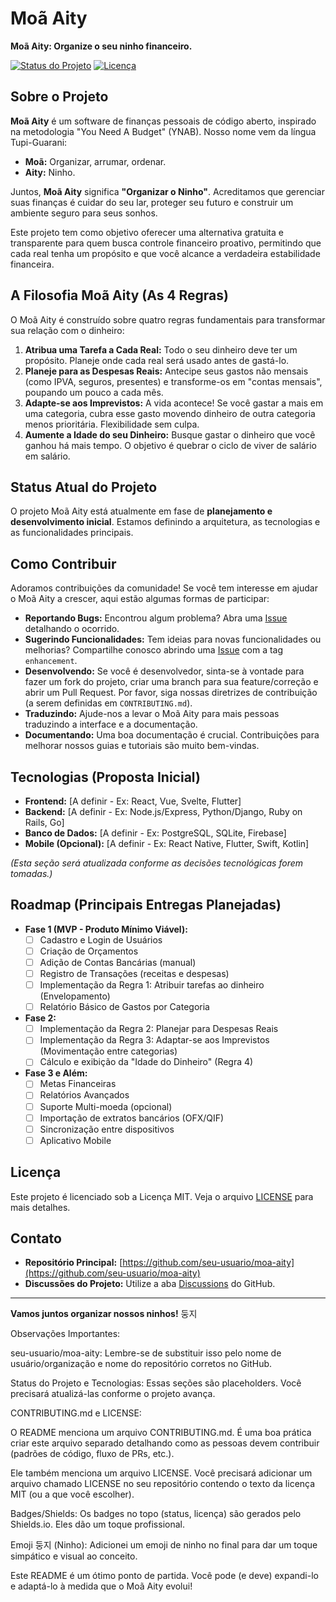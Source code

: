 # Moã Aity

**Moã Aity: Organize o seu ninho financeiro.**

[![Status do Projeto](https://img.shields.io/badge/status-em%20planejamento-blueviolet)](https://github.com/seu-usuario/moa-aity)
[![Licença](https://img.shields.io/badge/licen%C3%A7a-MIT-green)](LICENSE)

## Sobre o Projeto

**Moã Aity** é um software de finanças pessoais de código aberto, inspirado na metodologia "You Need A Budget" (YNAB). Nosso nome vem da língua Tupi-Guarani:
* **Moã:** Organizar, arrumar, ordenar.
* **Aity:** Ninho.

Juntos, **Moã Aity** significa **"Organizar o Ninho"**. Acreditamos que gerenciar suas finanças é cuidar do seu lar, proteger seu futuro e construir um ambiente seguro para seus sonhos.

Este projeto tem como objetivo oferecer uma alternativa gratuita e transparente para quem busca controle financeiro proativo, permitindo que cada real tenha um propósito e que você alcance a verdadeira estabilidade financeira.

## A Filosofia Moã Aity (As 4 Regras)

O Moã Aity é construído sobre quatro regras fundamentais para transformar sua relação com o dinheiro:

1.  **Atribua uma Tarefa a Cada Real:** Todo o seu dinheiro deve ter um propósito. Planeje onde cada real será usado antes de gastá-lo.
2.  **Planeje para as Despesas Reais:** Antecipe seus gastos não mensais (como IPVA, seguros, presentes) e transforme-os em "contas mensais", poupando um pouco a cada mês.
3.  **Adapte-se aos Imprevistos:** A vida acontece! Se você gastar a mais em uma categoria, cubra esse gasto movendo dinheiro de outra categoria menos prioritária. Flexibilidade sem culpa.
4.  **Aumente a Idade do seu Dinheiro:** Busque gastar o dinheiro que você ganhou há mais tempo. O objetivo é quebrar o ciclo de viver de salário em salário.

## Status Atual do Projeto

O projeto Moã Aity está atualmente em fase de **planejamento e desenvolvimento inicial**. Estamos definindo a arquitetura, as tecnologias e as funcionalidades principais.

## Como Contribuir

Adoramos contribuições da comunidade! Se você tem interesse em ajudar o Moã Aity a crescer, aqui estão algumas formas de participar:

* **Reportando Bugs:** Encontrou algum problema? Abra uma [Issue](https://github.com/seu-usuario/moa-aity/issues) detalhando o ocorrido.
* **Sugerindo Funcionalidades:** Tem ideias para novas funcionalidades ou melhorias? Compartilhe conosco abrindo uma [Issue](https://github.com/seu-usuario/moa-aity/issues) com a tag `enhancement`.
* **Desenvolvendo:** Se você é desenvolvedor, sinta-se à vontade para fazer um fork do projeto, criar uma branch para sua feature/correção e abrir um Pull Request. Por favor, siga nossas diretrizes de contribuição (a serem definidas em `CONTRIBUTING.md`).
* **Traduzindo:** Ajude-nos a levar o Moã Aity para mais pessoas traduzindo a interface e a documentação.
* **Documentando:** Uma boa documentação é crucial. Contribuições para melhorar nossos guias e tutoriais são muito bem-vindas.

## Tecnologias (Proposta Inicial)

* **Frontend:** [A definir - Ex: React, Vue, Svelte, Flutter]
* **Backend:** [A definir - Ex: Node.js/Express, Python/Django, Ruby on Rails, Go]
* **Banco de Dados:** [A definir - Ex: PostgreSQL, SQLite, Firebase]
* **Mobile (Opcional):** [A definir - Ex: React Native, Flutter, Swift, Kotlin]

*(Esta seção será atualizada conforme as decisões tecnológicas forem tomadas.)*

## Roadmap (Principais Entregas Planejadas)

* **Fase 1 (MVP - Produto Mínimo Viável):**
    * [ ] Cadastro e Login de Usuários
    * [ ] Criação de Orçamentos
    * [ ] Adição de Contas Bancárias (manual)
    * [ ] Registro de Transações (receitas e despesas)
    * [ ] Implementação da Regra 1: Atribuir tarefas ao dinheiro (Envelopamento)
    * [ ] Relatório Básico de Gastos por Categoria
* **Fase 2:**
    * [ ] Implementação da Regra 2: Planejar para Despesas Reais
    * [ ] Implementação da Regra 3: Adaptar-se aos Imprevistos (Movimentação entre categorias)
    * [ ] Cálculo e exibição da "Idade do Dinheiro" (Regra 4)
* **Fase 3 e Além:**
    * [ ] Metas Financeiras
    * [ ] Relatórios Avançados
    * [ ] Suporte Multi-moeda (opcional)
    * [ ] Importação de extratos bancários (OFX/QIF)
    * [ ] Sincronização entre dispositivos
    * [ ] Aplicativo Mobile

## Licença

Este projeto é licenciado sob a Licença MIT. Veja o arquivo [LICENSE](LICENSE) para mais detalhes.

## Contato

* **Repositório Principal:** [https://github.com/seu-usuario/moa-aity](https://github.com/seu-usuario/moa-aity)
* **Discussões do Projeto:** Utilize a aba [Discussions](https://github.com/seu-usuario/moa-aity/discussions) do GitHub.

---

**Vamos juntos organizar nossos ninhos!** 둥지

Observações Importantes:

seu-usuario/moa-aity: Lembre-se de substituir isso pelo nome de usuário/organização e nome do repositório corretos no GitHub.

Status do Projeto e Tecnologias: Essas seções são placeholders. Você precisará atualizá-las conforme o projeto avança.

CONTRIBUTING.md e LICENSE:

O README menciona um arquivo CONTRIBUTING.md. É uma boa prática criar este arquivo separado detalhando como as pessoas devem contribuir (padrões de código, fluxo de PRs, etc.).

Ele também menciona um arquivo LICENSE. Você precisará adicionar um arquivo chamado LICENSE no seu repositório contendo o texto da licença MIT (ou a que você escolher).

Badges/Shields: Os badges no topo (status, licença) são gerados pelo Shields.io. Eles dão um toque profissional.

Emoji 둥지 (Ninho): Adicionei um emoji de ninho no final para dar um toque simpático e visual ao conceito.

Este README é um ótimo ponto de partida. Você pode (e deve) expandi-lo e adaptá-lo à medida que o Moã Aity evolui!